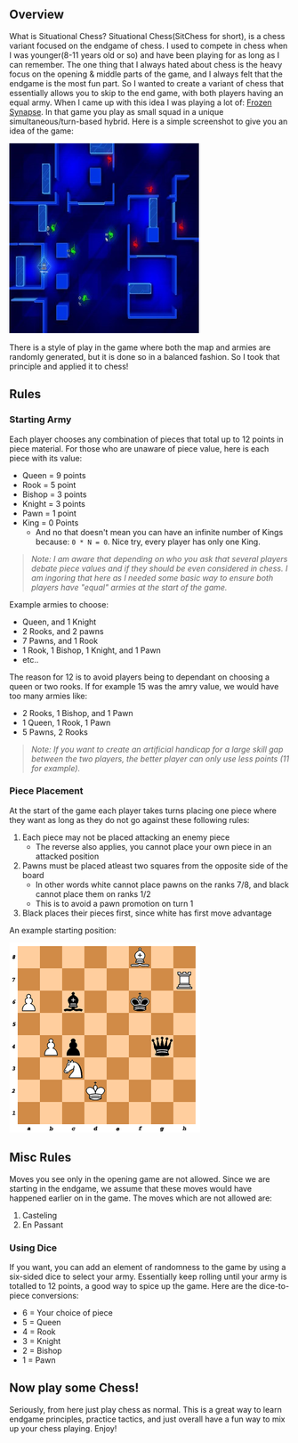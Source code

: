 ## Overview


What is Situational Chess? Situational Chess(SitChess for short), is a
chess variant focused on the endgame of chess. I used to compete in
chess when I was younger(8-11 years old or so) and have been playing for
as long as I can remember. The one thing that I always hated about chess
is the heavy focus on the opening & middle parts of the game, and I
always felt that the endgame is the most fun part. So I wanted to create
a variant of chess that essentially allows you to skip to the end game,
with both players having an equal army. When I came up with this idea I was playing a lot of: [Frozen
Synapse](http://www.frozensynapse.com/). In that game you play as small
squad in a unique simultaneous/turn-based hybrid. Here is a simple
screenshot to give you an idea of the game:

![](pics/frozen.png)

There is a style of play in the game where both the map and armies are
randomly generated, but it is done so in a balanced fashion. So I took
that principle and applied it to chess!

## Rules


### Starting Army

Each player chooses any combination of pieces that total up to 12 points
in piece material. For those who are unaware of piece value, here is
each piece with its value:

-   Queen = 9 points
-   Rook = 5 point
-   Bishop = 3 points
-   Knight = 3 points
-   Pawn = 1 point
-   King = 0 Points
    -   And no that doesn't mean you can have an infinite number of
        Kings because: `0 * N = 0`. Nice try, every player has only one
        King.

> *Note: I am aware that depending on who you ask that several players
> debate piece values and if they should be even considered in chess. I
> am ingoring that here as I needed some basic way to ensure both
> players have "equal" armies at the start of the game.*

Example armies to choose:

-   Queen, and 1 Knight
-   2 Rooks, and 2 pawns
-   7 Pawns, and 1 Rook
-   1 Rook, 1 Bishop, 1 Knight, and 1 Pawn
-   etc..

The reason for 12 is to avoid players being to dependant on choosing a
queen or two rooks. If for example 15 was the amry value, we would have
too many armies like:

-   2 Rooks, 1 Bishop, and 1 Pawn
-   1 Queen, 1 Rook, 1 Pawn
-   5 Pawns, 2 Rooks

> *Note: If you want to create an artificial handicap for a large skill
> gap between the two players, the better player can only use less
> points (11 for example).*

### Piece Placement

At the start of the game each player takes turns placing one piece where
they want as long as they do not go against these following rules:

1.  Each piece may not be placed attacking an enemy piece
    -   The reverse also applies, you cannot place your own piece in an
        attacked position
2.  Pawns must be placed atleast two squares from the opposite side of
    the board
    -   In other words white cannot place pawns on the ranks 7/8, and
        black cannot place them on ranks 1/2
    -   This is to avoid a pawn promotion on turn 1
3.  Black places their pieces first, since white has first move
    advantage

An example starting position:

![](pics/start.png)

## Misc Rules


Moves you see only in the opening game are not allowed. Since we are
starting in the endgame, we assume that these moves would have happened
earlier on in the game. The moves which are not allowed are:

1.  Casteling
2.  En Passant

### Using Dice

If you want, you can add an element of randomness to the game by using a
six-sided dice to select your army. Essentially keep rolling until your
army is totalled to 12 points, a good way to spice up the game. Here are
the dice-to-piece conversions:

-   6 = Your choice of piece
-   5 = Queen
-   4 = Rook
-   3 = Knight
-   2 = Bishop
-   1 = Pawn

## Now play some Chess!

Seriously, from here just play chess as normal. This is a great way to
learn endgame principles, practice tactics, and just overall have a fun
way to mix up your chess playing. Enjoy!
